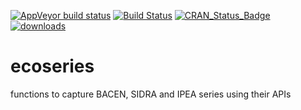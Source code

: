 [![AppVeyor build status](https://ci.appveyor.com/api/projects/status/github/fernote7/ecoseries?branch=master&svg=true)](https://ci.appveyor.com/project/fernote7/ecoseries/branch/master) [![Build Status](https://travis-ci.org/fernote7/ecoseries.svg?branch=master)](https://travis-ci.org/fernote7/ecoseries) [![CRAN_Status_Badge](http://www.r-pkg.org/badges/version/ecoseries)](https://CRAN.R-project.org/package=ecoseries) [![downloads](http://cranlogs.r-pkg.org/badges/ecoseries)](http://cran.rstudio.com/web/packages/ecoseries/index.html)

# ecoseries
functions to capture BACEN, SIDRA and IPEA series using their APIs

